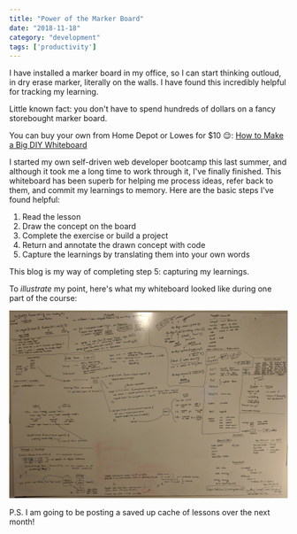 ```yaml
---
title: "Power of the Marker Board"
date: "2018-11-18"
category: "development"
tags: ['productivity']
---
```


I have installed a marker board in my office, so I can start thinking outloud, in dry erase marker, literally on the walls.  I have found this incredibly helpful for tracking my learning.  

Little known fact: you don't have to spend hundreds of dollars on a fancy storebought marker board.  

You can buy your own from Home Depot or Lowes for $10 :relieved::
[How to Make a Big DIY Whiteboard](https://thriftdiving.com/how-to-make-a-big-diy-whiteboard-get-organized/)

I started my own self-driven web developer bootcamp this last summer, and although it took me a long time to work through it, I've finally finished.  This whiteboard has been superb for helping me process ideas, refer back to them, and commit my learnings to memory.  Here are the basic steps I've found helpful:
1. Read the lesson
2. Draw the concept on the board
3. Complete the exercise or build a project
4. Return and annotate the drawn concept with code 
5. Capture the learnings by translating them into your own words

This blog is my way of completing step 5: capturing my learnings. 
 
To *illustrate* my point, here's what my whiteboard looked like during one part of the course:

![Whiteboard with equations on it](power-of-the-board.jpg "Power of the Board")

P.S. I am going to be posting a saved up cache of lessons over the next month!  
